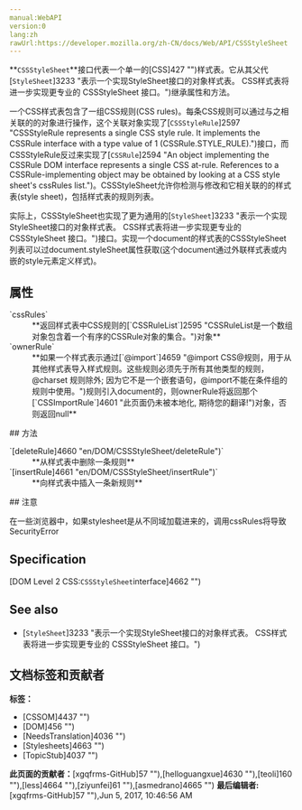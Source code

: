 ```yaml
---
manual:WebAPI
version:0
lang:zh
rawUrl:https://developer.mozilla.org/zh-CN/docs/Web/API/CSSStyleSheet
---
```






**`CSSStyleSheet`**接口代表一个单一的[CSS]427 "")样式表。它从其父代[`StyleSheet`]3233 "表示一个实现StyleSheet接口的对象样式表。 CSS样式表将进一步实现更专业的 CSSStyleSheet 接口。")继承属性和方法。







一个CSS样式表包含了一组CSS规则(CSS rules)。每条CSS规则可以通过与之相关联的的对象进行操作，这个关联对象实现了[`CSSStyleRule`]2597 "CSSStyleRule represents a single CSS style rule. It implements the CSSRule interface with a type value of 1 (CSSRule.STYLE_RULE).")接口，而CSSStyleRule反过来实现了[`CSSRule`]2594 "An object implementing the CSSRule DOM interface represents a single CSS at-rule. References to a CSSRule-implementing object may be obtained by looking at a CSS style sheet's cssRules list.")。CSSStyleSheet允许你检测与修改和它相关联的的样式表(style sheet)，包括样式表的规则列表。



实际上，CSSStyleSheet也实现了更为通用的[`StyleSheet`]3233 "表示一个实现StyleSheet接口的对象样式表。 CSS样式表将进一步实现更专业的 CSSStyleSheet 接口。")接口。实现一个document的样式表的CSSStyleSheet列表可以过document.styleSheet属性获取(这个document通过外联样式表或内嵌的style元素定义样式)。


## 属性<a name="Properties"></a>
<dl><dt>`cssRules`</dt><dd>**返回样式表中CSS规则的[`CSSRuleList`]2595 "CSSRuleList是一个数组对象包含着一个有序的CSSRule对象的集合。")对象**</dd><dt>`ownerRule`</dt><dd>**如果一个样式表示通过[`@import`]4659 "@import CSS@规则，用于从其他样式表导入样式规则。这些规则必须先于所有其他类型的规则，@charset 规则除外; 因为它不是一个嵌套语句，@import不能在条件组的规则中使用。")规则引入document的，则ownerRule将返回那个[`CSSImportRule`]4601 "此页面仍未被本地化, 期待您的翻译!")对象，否则返回null**</dd></dl>
## 方法<a name="Methods"></a>
<dl><dt>`[deleteRule]4660 "en/DOM/CSSStyleSheet/deleteRule")`</dt><dd>**从样式表中删除一条规则**</dd><dt>`[insertRule]4661 "en/DOM/CSSStyleSheet/insertRule")`</dt><dd>**向样式表中插入一条新规则**</dd></dl>
## 注意<a name="Specification"></a>


在一些浏览器中，如果stylesheet是从不同域加载进来的，调用cssRules将导致SecurityError


## Specification<a name="Specification"></a>


[DOM Level 2 CSS:`CSSStyleSheet`interface]4662 "")


## See also<a name="See also"></a>

* [`StyleSheet`]3233 "表示一个实现StyleSheet接口的对象样式表。 CSS样式表将进一步实现更专业的 CSSStyleSheet 接口。")



## 文档标签和贡献者
**标签：**
* [CSSOM]4437 "")
* [DOM]456 "")
* [NeedsTranslation]4036 "")
* [Stylesheets]4663 "")
* [TopicStub]4037 "")

**此页面的贡献者：**[xgqfrms-GitHub]57 ""),[helloguangxue]4630 ""),[teoli]160 ""),[less]4664 ""),[ziyunfei]61 ""),[asmedrano]4665 "")
**最后编辑者:**[xgqfrms-GitHub]57 ""),<time>Jun 5, 2017, 10:46:56 AM</time>


